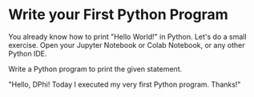 # Write your First Python Program

You already know how to print "Hello World!" in Python. Let's do a small exercise. Open your Jupyter Notebook or Colab Notebook, or any other Python IDE.

Write a Python program to print the given statement.

"Hello, DPhi! Today I executed my very first Python program. Thanks!"